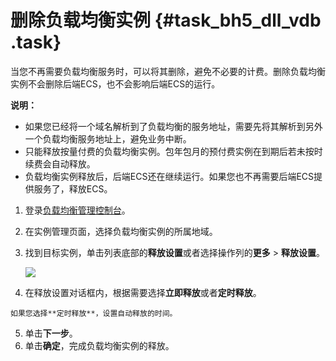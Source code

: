 # 删除负载均衡实例 {#task_bh5_dll_vdb .task}

当您不再需要负载均衡服务时，可以将其删除，避免不必要的计费。删除负载均衡实例不会删除后端ECS，也不会影响后端ECS的运行。

**说明：** 

-   如果您已经将一个域名解析到了负载均衡的服务地址，需要先将其解析到另外一个负载均衡服务地址上，避免业务中断。
-   只能释放按量付费的负载均衡实例。包年包月的预付费实例在到期后若未按时续费会自动释放。
-   负载均衡实例释放后，后端ECS还在继续运行。如果您也不再需要后端ECS提供服务了，释放ECS。

1.  登录[负载均衡管理控制台](https://slb.console.aliyun.com/slb)。 
2.   在实例管理页面，选择负载均衡实例的所属地域。 
3.  找到目标实例，单击列表底部的**释放设置**或者选择操作列的**更多** \> **释放设置**。 

    ![](http://static-aliyun-doc.oss-cn-hangzhou.aliyuncs.com/assets/img/15703/15414147597522_zh-CN.png)

4.   在释放设置对话框内，根据需要选择**立即释放**或者**定时释放**。 

    如果您选择**定时释放**，设置自动释放的时间。

5.  单击**下一步**。 
6.  单击**确定**，完成负载均衡实例的释放。 


